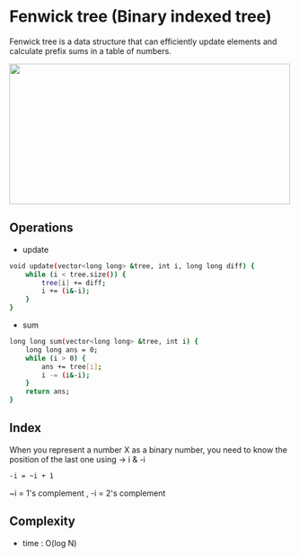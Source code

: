 # Fenwick tree (Binary indexed tree)

Fenwick tree is a data structure that can efficiently update elements and calculate prefix sums in a table of numbers.

<img width="500" height="250" src="https://user-images.githubusercontent.com/23069776/42729522-c223ac04-8815-11e8-8162-cc6443494994.png"></img>

## Operations
- update
```bash
void update(vector<long long> &tree, int i, long long diff) {
	while (i < tree.size()) {
		tree[i] += diff;
		i += (i&-i);
	}
}
```

- sum
```bash
long long sum(vector<long long> &tree, int i) {
	long long ans = 0;
	while (i > 0) {
		ans += tree[i];
		i -= (i&-i);
	}
	return ans;
}
```

## Index
When you represent a number X as a binary number, you need to know the position of the last one using -> i & -i </br>
```bash
-i = ~i + 1
```
~i = 1's complement , -i = 2's complement
## Complexity
- time : O(log N)

